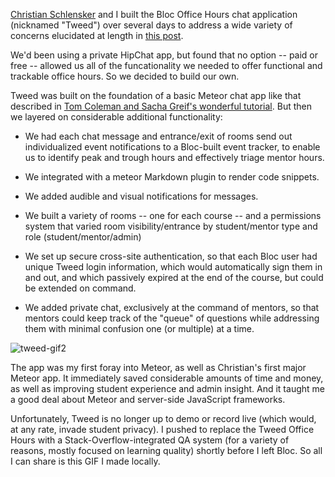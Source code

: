 [Christian Schlensker](https://www.github.com/wordofchristian) and I built the Bloc Office Hours chat application (nicknamed "Tweed") over several days to address a wide variety of concerns elucidated at length in [this post](/blog/blocchat-part-1).

We'd been using a private HipChat app, but found that no option -- paid or free -- allowed us all of the funcationality we needed to offer functional and trackable office hours. So we decided to build our own.

Tweed was built on the foundation of a basic Meteor chat app like that described in [Tom Coleman and Sacha Greif's wonderful tutorial](https://www.discovermeteor.com/). But then we layered on considerable additional functionality:

- We had each chat message and entrance/exit of rooms send out individualized event notifications to a Bloc-built event tracker, to enable us to identify peak and trough hours and effectively triage mentor hours.

- We integrated with a meteor Markdown plugin to render code snippets.

- We added audible and visual notifications for messages.

- We built a variety of rooms -- one for each course -- and a permissions system that varied room visibility/entrance by student/mentor type and role (student/mentor/admin)

- We set up secure cross-site authentication, so that each Bloc user had unique Tweed login information, which would automatically sign them in and out, and which passively expired at the end of the course, but could be extended on command.

- We added private chat, exclusively at the command of mentors, so that mentors could keep track of the "queue" of questions while addressing them with minimal confusion one (or multiple) at a time.

![tweed-gif2](https://dl.dropboxusercontent.com/s/scvlkf1fdu8ds6m/tweed-gif2.gif?dl=0)

The app was my first foray into Meteor, as well as Christian's first major Meteor app. It immediately saved considerable amounts of time and money, as well as improving student experience and admin insight. And it taught me a good deal about Meteor and server-side JavaScript frameworks.

Unfortunately, Tweed is no longer up to demo or record live (which would, at any rate, invade student privacy). I pushed to replace the Tweed Office Hours with a Stack-Overflow-integrated QA system (for a variety of reasons, mostly focused on learning quality) shortly before I left Bloc. So all I can share is this GIF I made locally.